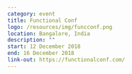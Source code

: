 ```yaml
---
category: event
title: Functional Conf
logo: /resources/img/funcconf.png
location: Bangalore, India
description: ""
start: 12 December 2018
end: 16 December 2018
link-out: https://functionalconf.com/
---
```

